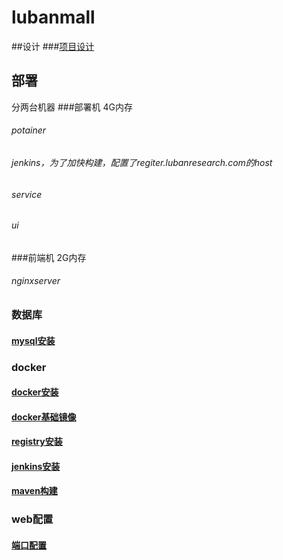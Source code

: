 # lubanmall
##设计
###[项目设计](documents/design/index.md)
## 部署
分两台机器
###部署机 4G内存
###### potainer
###### jenkins，为了加快构建，配置了regiter.lubanresearch.com的host
###### service
###### ui
###前端机 2G内存
###### nginxserver
### 数据库
#### [mysql安装](documents/deploy/db/mysql.md)
### docker
#### [docker安装](documents/deploy/docker/docker.md)
#### [docker基础镜像](documents/deploy/docker/baseImage.md)
#### [registry安装](documents/deploy/docker/registry.md)
#### [jenkins安装](documents/deploy/docker/jenkins.md)
#### [maven构建](documents/deploy/docker/maven.md)
### web配置
#### [端口配置](documents/deploy/web/ports.md)



